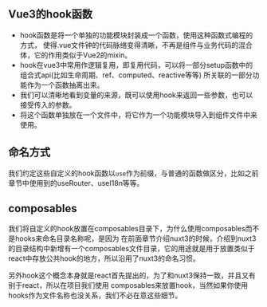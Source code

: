 ## Vue3的hook函数
- hook函数是将一个单独的功能模块封装成一个函数，使用这种函数式编程的方式，
使得.vue文件钟的代码脉络变得清晰，不再是组件与业务代码的混合体，它的作用类似于Vue2的mixin。
- hook在vue3中常用作逻辑复用，即复用代码，可以将一部分setup函数中的组合式api(比如生命周期、ref、computed、reactive等等)
所关联的一部分功能作为一个函数抽离出来。
- 我们可以清晰地看到变量的来源，既可以使用hook来返回一些参数，也可以接受传入的参数。
- 将这个函数单独放在一个文件中，将它作为一个功能模块导入到组件文件中来使用。

## 命名方式
我们约定这些自定义的hook函数以`use`作为前缀，与普通的函数做区分，比如之前章节中使用到的useRouter、useI18n等等。

## composables
我们将自定义的hook放置在composables目录下，为什么使用composables而不是hooks来命名目录名称呢，是因为
在前面章节介绍nuxt3的时候，介绍到nuxt3的目录结构中新增有一个composables文件目录，它的用途就是用于放置类似于
react中存放公共hook的地方，所以沿用了nuxt3的命名习惯。

另外hook这个概念本身就是react首先提出的，为了和nuxt3保持一致，并且又有别于react，所以在项目我们使用
composables来放置hook，当然如果你使用hooks作为文件名称也没关系，我们不必在意这些细节。